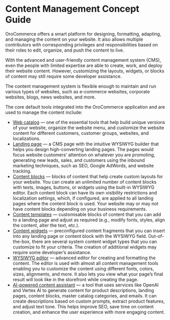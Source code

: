 <a id="concept-guide-content-management"></a>

# Content Management Concept Guide

OroCommerce offers a smart platform for designing, formatting, adapting, and managing the content on your website. It also allows multiple contributors with corresponding privileges and responsibilities based on their roles to edit, organize, and push the content to live.

With the advanced and user-friendly content management system (CMS), even the people with limited expertise are able to create, work, and deploy their website content. However, customizing the layouts, widgets, or blocks of content may still require some developer assistance.

The content management system is flexible enough to maintain and run various types of websites, such as e-commerce websites, corporate websites, blogs, news websites, and more.

The core default tools integrated into the OroCommerce application and are used to manage the content include:

* [Web catalog](web-catalog.md#concept-guide-web-catalog) — one of the essential tools that help build unique versions of your website, organize the website menu, and customize the website content for different customers, customer groups, websites, and localizations.
* [Landing page](landing-page.md#concept-guide-landing-page) — a CMS page with the intuitive WYSIWYG builder that helps you design high-converting landing pages. The pages would focus website customers’ attention on whatever you are promoting, generating new leads, sales, and customers using the inbound marketing techniques, such as SEO, Google AdWords, and website tracking.
* [Content blocks](content-blocks.md#concept-guide-content-blocks) — blocks of content that help create custom layouts for your website. You can create an unlimited number of content blocks with texts, images, buttons, or widgets using the built-in WYSIWYG editor. Each content block can have its own visibility restrictions and localization settings, which, if configured, are applied to all landing pages where the content block is used. Your website may or may not have content blocks depending on your business requirements.
* [Content templates](../../back-office/marketing/content-templates/index.md#user-guide-landing-pages-marketing-content-templates) — customisable blocks of content that you can add to a landing page and adjust as required (e.g., modify fonts, styles, align the content, alter the text, etc.).
* [Content widgets](content-widgets.md#concept-guide-content-widgets) — preconfigured content fragments that you can insert into any landing page or content block with the WYSIWYG field. Out-of-the-box, there are several system content widget types that you can customize to fit your criteria. The creation of additional widgets may require some developer’s assistance.
* [WYSIWYG editor](wysiwyg.md#getting-started-wysiwyg-editor-field) — advanced editor for creating and formatting the content. The editor is used with almost all content management tools enabling you to customize the content using different fonts, colors, sizes, alignments, and more. It also lets you view what your page’s final result will look like in the storefront while creating the page.
* [AI-powered content assistant](wysiwyg.md#getting-started-wysiwyg-editor-field-ai) — a tool that uses services like OpenAI and Vertex AI to generate content for product descriptions, landing pages, content blocks, master catalog categories, and emails. It can create descriptions based on custom prompts, extract product features, and adjust text tone. This helps improve SEO, save time on content creation, and enhance the user experience with more engaging content.
